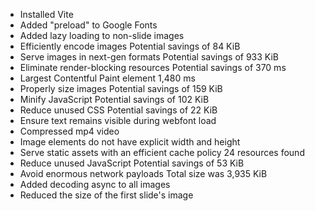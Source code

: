 - Installed Vite
- Added "preload" to Google Fonts
- Added lazy loading to non-slide images
- Efficiently encode images Potential savings of 84 KiB
- Serve images in next-gen formats Potential savings of 933 KiB
- Eliminate render-blocking resources Potential savings of 370 ms
- Largest Contentful Paint element 1,480 ms
- Properly size images Potential savings of 159 KiB
- Minify JavaScript Potential savings of 102 KiB
- Reduce unused CSS Potential savings of 22 KiB
- Ensure text remains visible during webfont load
- Compressed mp4 video
- Image elements do not have explicit width and height
- Serve static assets with an efficient cache policy 24 resources found
- Reduce unused JavaScript Potential savings of 53 KiB
- Avoid enormous network payloads Total size was 3,935 KiB
- Added decoding async to all images
- Reduced the size of the first slide's image
